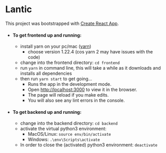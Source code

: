 # Lantic

This project was bootstrapped with [Create React App](https://github.com/facebook/create-react-app).

- #### To get frontend up and running:

    - install yarn on your pc/mac ([yarn](https://classic.yarnpkg.com/en/docs/install#windows-stable))
        - choose version 1.22.4 (cos yarn 2 may have issues with the code)
    - change into the frontend directory: `cd frontend`
    - run `yarn` in command line, this will take a while as it downloads and installs all dependencies
    - then run `yarn start` to get going...
        - Runs the app in the development mode.
        - Open [http://localhost:3000](http://localhost:3000) to view it in the browser.
        - The page will reload if you make edits.
        - You will also see any lint errors in the console.

- #### To get backend up and running:
    - change into the backend directory: `cd backend`
    - activate the virtual python3 environment:
        - MacOS/Linux: `source env/bin/activate`
        - Windows: `.\env\Scripts\activate`
    - In order to close the (activated) python3 environment: `deactivate`
